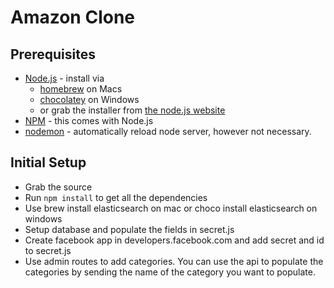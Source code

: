 Amazon Clone
============

## Prerequisites
- [Node.js](http://nodejs.org/) - install via
    - [homebrew](http://brew.sh/) on Macs
    - [chocolatey](http://chocolatey.org/) on Windows
    - or grab the installer from [the node.js website](http://nodejs.org/)
- [NPM](https://www.npmjs.org/) - this comes with Node.js
- [nodemon](http://nodemon.io) - automatically reload node server, however not necessary.

## Initial Setup
- Grab the source
- Run `npm install` to get all the dependencies
- Use brew install elasticsearch on mac or choco install elasticsearch on windows
- Setup database and populate the fields in secret.js
- Create facebook app in developers.facebook.com and add secret and id to secret.js
- Use admin routes to add categories.  You can use the api to populate the categories by sending the name of the category you want to populate.
